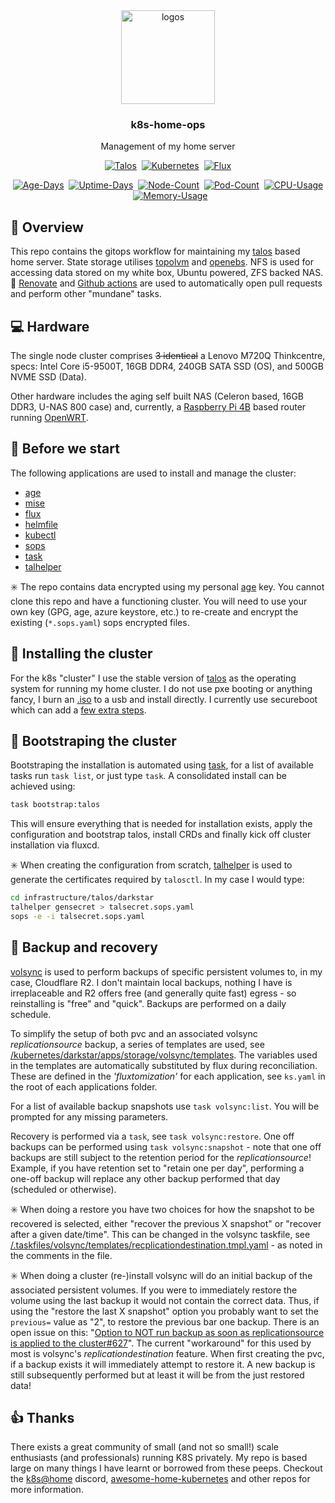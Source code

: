 <div align="center">

<img src="https://www.starstreak.net/kube+star.png" align="center" height="150px" alt="logos">

### k8s-home-ops

Management of my home server

[![Talos](https://img.shields.io/endpoint?url=https%3A%2F%2Fkromgo.starstreak.net%2Ftalos_version&style=for-the-badge&logo=talos&logoColor=white&color=blue&label=talos)](https://talos.dev)&nbsp;&nbsp;[![Kubernetes](https://img.shields.io/endpoint?url=https%3A%2F%2Fkromgo.starstreak.net%2Fkubernetes_version&style=for-the-badge&logo=kubernetes&logoColor=white&color=blue&label=k8s)](https://kubernetes.io)&nbsp;&nbsp;[![Flux](https://img.shields.io/endpoint?url=https%3A%2F%2Fkromgo.starstreak.net%2Fflux_version&style=for-the-badge&logo=flux&logoColor=white&color=blue&label=flux)](https://fluxcd.io)


[![Age-Days](https://img.shields.io/endpoint?url=https%3A%2F%2Fkromgo.starstreak.net%2Fcluster_age_days&style=flat-square&label=Age)](https://github.com/kashalls/kromgo)&nbsp;&nbsp;[![Uptime-Days](https://img.shields.io/endpoint?url=https%3A%2F%2Fkromgo.starstreak.net%2Fcluster_uptime_days&style=flat-square&label=Uptime)](https://github.com/kashalls/kromgo)&nbsp;&nbsp;[![Node-Count](https://img.shields.io/endpoint?url=https%3A%2F%2Fkromgo.starstreak.net%2Fcluster_node_count&style=flat-square&label=Nodes)](https://github.com/kashalls/kromgo)&nbsp;&nbsp;[![Pod-Count](https://img.shields.io/endpoint?url=https%3A%2F%2Fkromgo.starstreak.net%2Fcluster_pod_count&style=flat-square&label=Pods)](https://github.com/kashalls/kromgo)&nbsp;&nbsp;[![CPU-Usage](https://img.shields.io/endpoint?url=https%3A%2F%2Fkromgo.starstreak.net%2Fcluster_cpu_usage&style=flat-square&label=CPU)](https://github.com/kashalls/kromgo)&nbsp;&nbsp;[![Memory-Usage](https://img.shields.io/endpoint?url=https%3A%2F%2Fkromgo.starstreak.net%2Fcluster_memory_usage&style=flat-square&label=Memory)](https://github.com/kashalls/kromgo)

</div>

## 👋 Overview

This repo contains the gitops workflow for maintaining my [talos](https://talos.dev/) based home server. State storage utilises [topolvm](https://github.com/topolvm/topolvm) and [openebs](https://openebs.io/). NFS is used for accessing data stored on my white box, Ubuntu powered, ZFS backed NAS. 🤖 [Renovate](https://www.mend.io/free-developer-tools/renovate/) and [Github actions](https://github.com/features/actions) are used to automatically open pull requests and perform other "mundane" tasks.

## 💻 Hardware

The single node cluster comprises ~~3 identical~~ a Lenovo M720Q Thinkcentre, specs: Intel Core i5-9500T, 16GB DDR4, 240GB SATA SSD (OS), and 500GB NVME SSD (Data).

Other hardware includes the aging self built NAS (Celeron based, 16GB DDR3, U-NAS 800 case) and, currently, a [Raspberry Pi 4B](https://www.raspberrypi.org/) based router running [OpenWRT](https://openwrt.org).

## 🤔 Before we start

The following applications are used to install and manage the cluster:

- [age](https://github.com/FiloSottile/age)
- [mise](https://github.com/jdx/mise)
- [flux](https://fluxcd.io/docs/installation/)
- [helmfile](https://github.com/helmfile/helmfile)
- [kubectl](https://kubernetes.io/docs/tasks/tools/install-kubectl-linux/)
- [sops](https://github.com/mozilla/sops/)
- [task](https://taskfile.dev/)
- [talhelper](https://github.com/budimanjojo/talhelper)

✳️ The repo contains data encrypted using my personal [age](https://github.com/FiloSottile/age) key. You cannot clone this repo and have a functioning cluster. You will need to use your own key (GPG, age, azure keystore, etc.) to re-create and encrypt the existing (`*.sops.yaml`) sops encrypted files.

## 💾 Installing the cluster

For the k8s "cluster" I use the stable version of [talos](https://talos.dev) as the operating system for running my home cluster. I do not use pxe booting or anything fancy, I burn an [.iso](https://factory.talos.dev/) to a usb and install directly. I currently use secureboot which can add a [few extra steps](https://www.talos.dev/v1.11/talos-guides/install/bare-metal-platforms/secureboot/).

## 🥾 Bootstraping the cluster

Bootstraping the installation is automated using [task](https://taskfile.dev/), for a list of available tasks run `task list`, or just type `task`. A consolidated install can be achieved using:

```sh
task bootstrap:talos
```

This will ensure everything that is needed for installation exists, apply the configuration and bootstrap talos, install CRDs and finally kick off cluster installation via fluxcd.

✳️ When creating the configuration from scratch, [talhelper](https://github.com/budimanjojo/talhelper) is used to generate the certificates required by `talosctl`. In my case I would type:

```sh
cd infrastructure/talos/darkstar
talhelper gensecret > talsecret.sops.yaml
sops -e -i talsecret.sops.yaml
```

## 💽 Backup and recovery

[volsync](https://github.com/backube/volsync) is used to perform backups of specific persistent volumes to, in my case, Cloudflare R2. I don't maintain local backups, nothing I have is irreplaceable and R2 offers free (and generally quite fast) egress - so reinstalling is "free" and "quick". Backups are performed on a daily schedule.

To simplify the setup of both pvc and an associated volsync _replicationsource_ backup, a series of templates are used, see [/kubernetes/darkstar/apps/storage/volsync/templates](https://github.com/drae/k8s-home-ops/tree/main/kubernetes/darkstar/apps/storage/volsync/templates). The variables used in the templates are automatically substituted by flux during reconciliation. These are defined in the _'fluxtomization'_ for each application, see `ks.yaml` in the root of each applications folder.

For a list of available backup snapshots use `task volsync:list`. You will be prompted for any missing parameters.

Recovery is performed via a `task`, see `task volsync:restore`. One off backups can be performed using `task volsync:snapshot` - note that one off backups are still subject to the retention period for the _replicationsource_! Example, if you have retention set to "retain one per day", performing a one-off backup will replace any other backup performed that day (scheduled or otherwise).

✳️ When doing a restore you have two choices for how the snapshot to be recovered is selected, either "recover the previous X snapshot" or "recover after a given date/time". This can be changed in the volsync taskfile, see [/.taskfiles/volsync/templates/recplicationdestination.tmpl.yaml](https://github.com/drae/k8s-home-ops/tree/main/.taskfiles/volsync/templates/recplicationdestination.tmpl.yaml) - as noted in the comments in the file.

✳️ When doing a cluster (re-)install volsync will do an initial backup of the associated persistent volumes. If you were to immediately restore the volume using the last backup it would not contain the correct data. Thus, if using the "restore the last X snapshot" option you probably want to set the `previous=` value as "2", to restore the previous bar one backup. There is an open issue on this: "[Option to NOT run backup as soon as replicationsource is applied to the cluster#627](https://github.com/backube/volsync/issues/627)". The current "workaround" for this used by most is volsync's _replicationdestination_ feature. When first creating the pvc, if a backup exists it will immediately attempt to restore it. A new backup is still subsequently performed but at least it will be from the just restored data!

## 👍 Thanks

There exists a great community of small (and not so small!) scale enthusiasts (and professionals) running K8S privately. My repo is based large on many things I have learnt or borrowed from these peeps. Checkout the [k8s@home](https://discord.gg/DNCynrJ) discord, [awesome-home-kubernetes](https://github.com/k8s-at-home/awesome-home-kubernetes) and other repos for more information.
